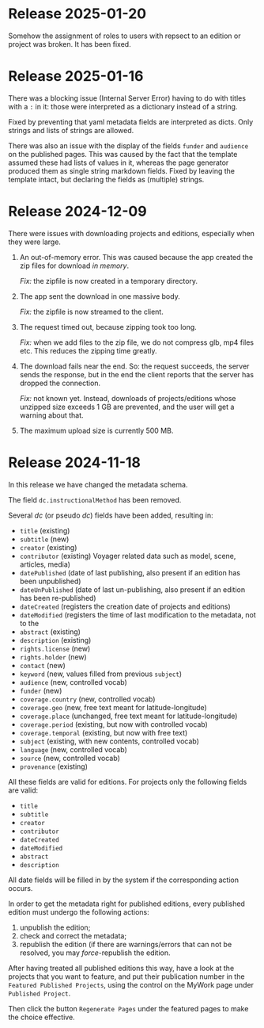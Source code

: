 # Release 2025-01-20

Somehow the assignment of roles to users with repsect to an edition or project
was broken. It has been fixed.

# Release 2025-01-16

There was a blocking issue (Internal Server Error) having to do with
titles with a `:` in it: those were interpreted as a dictionary instead of a string.

Fixed by preventing that yaml metadata fields are interpreted as dicts. Only strings
and lists of strings are allowed.

There was also an issue with the display of the fields `funder` and `audience` on the
published pages. This was caused by the fact that the template assumed these had
lists of values in it, whereas the page generator produced them as single
string markdown fields.
Fixed by leaving the template intact, but declaring the fields as (multiple) strings.

# Release 2024-12-09

There were issues with downloading projects and editions, especially when they
were large.

1.  An out-of-memory error. This was caused because the app created
    the zip files for download *in memory*.

    *Fix:* the zipfile is now created in a temporary directory.

1.  The app sent the download in one massive body.

    *Fix:* the zipfile is now streamed to the client.

1.  The request timed out, because zipping took too long.

    *Fix:* when we add files to the zip file, we do not compress glb, mp4 files etc.
    This reduces the zipping time greatly.

1.  The download fails near the end. So: the request succeeds, the server sends the
    response, but in the end the client reports that the server has dropped the
    connection.

    *Fix:* not known yet. Instead, downloads of projects/editions whose unzipped size
    exceeds 1 GB are prevented, and the user will get a warning about that.

1.  The maximum upload size is currently 500 MB.

# Release 2024-11-18

In this release we have changed the metadata schema.

The field `dc.instructionalMethod` has been removed.

Several *dc* (or pseudo *dc*) fields have been added, resulting in:

*   `title` (existing)
*   `subtitle` (new)
*   `creator` (existing)
*   `contributor` (existing)
    Voyager related data such as model, scene, articles, media)
*   `datePublished` (date of last publishing, also present if an edition has
    been unpublished)
*   `dateUnPublished` (date of last un-publishing, also present if an edition has
    been re-published)
*   `dateCreated` (registers the creation date of projects and editions)
*   `dateModified` (registers the time of last modification to the metadata, not to the
*   `abstract` (existing)
*   `description` (existing)
*   `rights.license` (new)
*   `rights.holder` (new)
*   `contact` (new)
*   `keyword` (new, values filled from previous `subject`)
*   `audience` (new, controlled vocab)
*   `funder` (new)
*   `coverage.country` (new, controlled vocab) 
*   `coverage.geo` (new, free text meant for latitude-longitude)
*   `coverage.place` (unchanged, free text meant for latitude-longitude)
*   `coverage.period` (existing, but now with controlled vocab) 
*   `coverage.temporal` (existing, but now with free text) 
*   `subject` (existing, with new contents, controlled vocab)
*   `language` (new, controlled vocab)
*   `source` (new, controlled vocab)
*   `provenance` (existing)

All these fields are valid for editions. For projects only the following fields
are valid:

*   `title`
*   `subtitle`
*   `creator`
*   `contributor`
*   `dateCreated`
*   `dateModified`
*   `abstract`
*   `description`

All date fields will be filled in by the system if the corresponding action occurs.

In order to get the metadata right for published editions, every published edition must
undergo the following actions:

1.  unpublish the edition;
1.  check and correct the metadata;
1.  republish the edition (if there are warnings/errors that can not be resolved, you may
    *force*-republish the edition.

After having treated all published editions this way, have a look at the projects
that you want to feature, and put their publication number in the `Featured Published
Projects`, using the control on the MyWork page under `Published Project`.

Then click the button `Regenerate Pages` under the featured pages to make the choice
effective.
